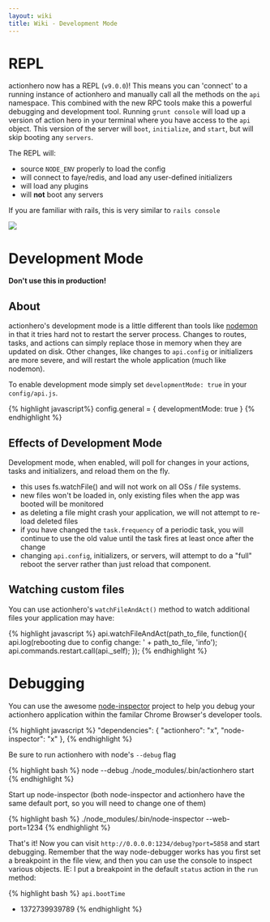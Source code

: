 ```yaml
---
layout: wiki
title: Wiki - Development Mode
---
```


# REPL

actionhero now has a REPL (`v9.0.0`)! This means you can 'connect' to a running instance of actionhero and manually call all the methods on the `api` namespace.  This combined with the new RPC tools make this a powerful debugging and development tool.  Running `grunt console` will load up a version of action hero in your terminal where you have access to the `api` object.  This version of the server will `boot`, `initialize`, and `start`, but will skip booting any `servers`.  

The REPL will:

- source `NODE_ENV` properly to load the config
- will connect to faye/redis, and load any user-defined initializers
- will load any plugins
- will **not** boot any servers

If you are familiar with rails, this is very similar to `rails console`

<img src="https://cloud.githubusercontent.com/assets/303226/2953485/4db6cbe2-da5b-11e3-96de-26fe4931d9af.png">

# Development Mode
**Don't use this in production!**

## About

actionhero's development mode is a little different than tools like [nodemon](https://github.com/remy/nodemon) in that it tries hard not to restart the server process. Changes to routes, tasks, and actions can simply replace those in memory when they are updated on disk. Other changes, like changes to `api.config` or initializers are more severe, and will restart the whole application (much like nodemon).

To enable development mode simply set `developmentMode: true` in your `config/api.js`.

{% highlight javascript%}
config.general = {
  developmentMode: true
}
{% endhighlight %}

## Effects of Development Mode

Development mode, when enabled, will poll for changes in your actions, tasks and initializers, and reload them on the fly.

- this uses fs.watchFile() and will not work on all OSs / file systems.
- new files won't be loaded in, only existing files when the app was booted will be monitored
- as deleting a file might crash your application, we will not attempt to re-load deleted files
- if you have changed the `task.frequency` of a periodic task, you will continue to use the old value until the task fires at least once after the change 
- changing `api.config`, initializers, or servers, will attempt to do a "full" reboot the server rather than just reload that component.

## Watching custom files

You can use actionhero's `watchFileAndAct()` method to watch additional files your application may have:

{% highlight javascript %}
api.watchFileAndAct(path_to_file, function(){
  api.log(rebooting due to config change: ' + path_to_file, 'info');
  api.commands.restart.call(api._self);
});
{% endhighlight %}

# Debugging

You can use the awesome [node-inspector](https://github.com/dannycoates/node-inspector) project to help you debug your actionhero application within the familar Chrome Browser's developer tools.

{% highlight javascript %}
"dependencies": {
  "actionhero": "x",
  "node-inspector": "x"
},
{% endhighlight %}

Be sure to run actionhero with node's `--debug` flag

{% highlight bash %}
node --debug ./node_modules/.bin/actionhero start
{% endhighlight %}

Start up node-inspector (both node-inspector and actionhero have the same default port, so you will need to change one of them)

{% highlight bash %}
./node_modules/.bin/node-inspector --web-port=1234
{% endhighlight %}

That's it! Now you can visit `http://0.0.0.0:1234/debug?port=5858` and start debugging.  Remember that the way node-debugger works has you first set a breakpoint in the file view, and then you can use the console to inspect various objects.  IE: I put a breakpoint in the default `status` action in the `run` method:

{% highlight bash %}
`api.bootTime`
- 1372739939789
{% endhighlight %}